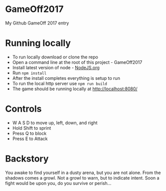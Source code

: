 # GameOff2017
My Github GameOff 2017 entry

# Running locally
* To run locally download or clone the repo
* Open a command line at the root of this project - GameOff2017
* Install latest version of node - [NodeJS.org](https://nodejs.org/en/)
* Run `npm install`
* After the install completes everything is setup to run 
* To run the local http server use `npm run build`
* The game should be running locally at [http://localhost:8080/](http://localhost:8080/)

# Controls
- W A S D to move up, left, down, and right
- Hold Shift to sprint
- Press Q to block
- Press E to Attack

# Backstory
You awake to find yourself in a dusty arena, but you are not alone. From the shadows comes a growl. Not a growl to warn, but to indicate intent. Soon a fight would be upon you, do you survive or perish...   


